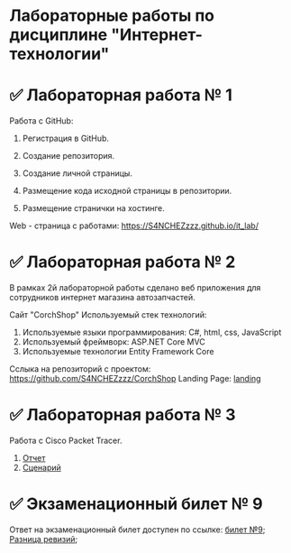 # Лабораторные работы по дисциплине "Интернет-технологии"
# ✅ Лабораторная работа № 1
Работа с GitHub:

1. Регистрация в GitHub.

2. Создание репозитория.

3. Создание личной страницы.

4. Размещение кода исходной страницы в репозитории.

5. Размещение странички на хостинге.

Web - страница с работами: https://S4NCHEZzzz.github.io/it_lab/

# ✅ Лабораторная работа № 2
В рамках 2й лабораторной работы сделано  веб приложения для сотрудников интернет магазина автозапчастей.

Сайт "CorchShop"
Используемый стек технологий:
1. Используемые языки программирования: С#, html, css, JavaScript
2. Используемый фреймворк: ASP.NET Core MVC
3. Используемые технологии Entity Framework Core

Сслыка на репозиторий с проектом: https://github.com/S4NCHEZzzz/CorchShop
Landing Page: [landing](https://S4NCHEZzzz.github.io/CorchShop)

# ✅ Лабораторная работа № 3

Работа с Cisco Packet Tracer. 

1. [Отчет](https://github.com/S4NCHEZzzz/it_lab/blob/main/отчеты/Отчёт%204.pdf)
2. [Сценарий](https://github.com/S4NCHEZzzz/it_lab/blob/main/%D0%BE%D1%82%D1%87%D0%B5%D1%82%D1%8B/%D1%81%D1%86%D0%B5%D0%BD%D0%B0%D1%80%D0%B8%D0%B9_4.pka)

# ✅ Экзаменационный билет № 9
Ответ на экзаменационный билет доступен по ссылке: [билет №9](https://github.com/stankin/inet-2022/wiki/exam09);
[Разница ревизий](https://github.com/stankin/inet-2022/wiki/exam09/_compare/1f7e25f770fd3c828eca0e8071c4c13b355ccdba);
